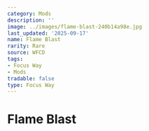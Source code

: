 ```yaml
---
category: Mods
description: ''
image: ../images/flame-blast-240b14a98e.jpg
last_updated: '2025-09-17'
name: Flame Blast
rarity: Rare
source: WFCD
tags:
- Focus Way
- Mods
tradable: false
type: Focus Way
---
```


# Flame Blast

